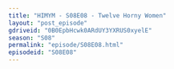 ```yaml
---
title: "HIMYM - S08E08 - Twelve Horny Women"
layout: "post_episode"
gdriveid: "0B0EpbHcwk0ARdUY3YXRUS0xyelE"
season: "S08"
permalink: "episode/S08E08.html"
episodeid: "S08E08"
---
```

